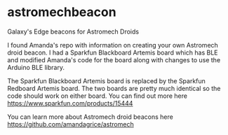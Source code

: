 # astromechbeacon
Galaxy's Edge beacons for Astromech Droids

I found Amanda's repo with information on creating your own Astromech droid beacon. I had a Sparkfun Blackboard Artemis board which has BLE and modified Amanda's code for the board along with changes to use the Arduino BLE library.

The Sparkfun Blackboard Artemis board is replaced by the Sparkfun Redboard Artemis board. The two boards are pretty much identical so the code should work on either board. You can find out more here https://www.sparkfun.com/products/15444

You can learn more about Astromech droid beacons here https://github.com/amandagrice/astromech

